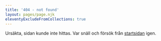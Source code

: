 ```yaml
---
title: '404 - not found'
layout: pages/page.njk
eleventyExcludeFromCollections: true
---
```


Ursäkta, sidan kunde inte hittas. Var snäll och försök från [startsidan](/) igen.



